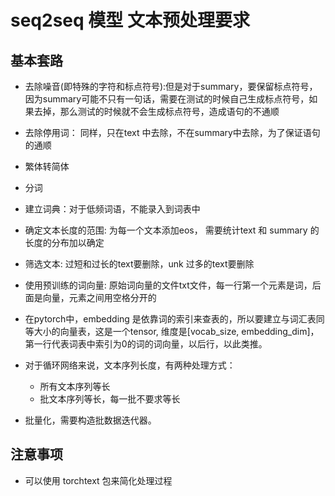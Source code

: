 # seq2seq 模型 文本预处理要求

## 基本套路

- 去除噪音(即特殊的字符和标点符号):但是对于summary，要保留标点符号，因为summary可能不只有一句话，需要在测试的时候自己生成标点符号，如果去掉，那么测试的时候就不会生成标点符号，造成语句的不通顺

- 去除停用词：
    同样，只在text 中去除，不在summary中去除，为了保证语句的通顺

- 繁体转简体

- 分词

- 建立词典：对于低频词语，不能录入到词表中

- 确定文本长度的范围: 为每一个文本添加eos， 需要统计text 和 summary 的长度的分布加以确定

- 筛选文本: 过短和过长的text要删除，unk 过多的text要删除

- 使用预训练的词向量: 原始词向量的文件txt文件，每一行第一个元素是词，后面是向量，元素之间用空格分开的

- 在pytorch中，embedding 是依靠词的索引来查表的，所以要建立与词汇表同等大小的向量表，这是一个tensor, 维度是[vocab_size, embedding_dim]，第一行代表词表中索引为0的词的词向量，以后行，以此类推。

- 对于循环网络来说，文本序列长度，有两种处理方式：
    - 所有文本序列等长
    - 批文本序列等长，每一批不要求等长

- 批量化，需要构造批数据迭代器。

## 注意事项

- 可以使用 torchtext 包来简化处理过程


